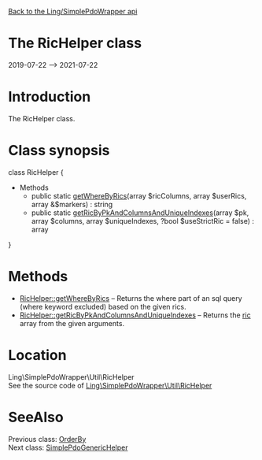 [Back to the Ling/SimplePdoWrapper api](https://github.com/lingtalfi/SimplePdoWrapper/blob/master/doc/api/Ling/SimplePdoWrapper.md)



The RicHelper class
================
2019-07-22 --> 2021-07-22






Introduction
============

The RicHelper class.



Class synopsis
==============


class <span class="pl-k">RicHelper</span>  {

- Methods
    - public static [getWhereByRics](https://github.com/lingtalfi/SimplePdoWrapper/blob/master/doc/api/Ling/SimplePdoWrapper/Util/RicHelper/getWhereByRics.md)(array $ricColumns, array $userRics, array &$markers) : string
    - public static [getRicByPkAndColumnsAndUniqueIndexes](https://github.com/lingtalfi/SimplePdoWrapper/blob/master/doc/api/Ling/SimplePdoWrapper/Util/RicHelper/getRicByPkAndColumnsAndUniqueIndexes.md)(array $pk, array $columns, array $uniqueIndexes, ?bool $useStrictRic = false) : array

}






Methods
==============

- [RicHelper::getWhereByRics](https://github.com/lingtalfi/SimplePdoWrapper/blob/master/doc/api/Ling/SimplePdoWrapper/Util/RicHelper/getWhereByRics.md) &ndash; Returns the where part of an sql query (where keyword excluded) based on the given rics.
- [RicHelper::getRicByPkAndColumnsAndUniqueIndexes](https://github.com/lingtalfi/SimplePdoWrapper/blob/master/doc/api/Ling/SimplePdoWrapper/Util/RicHelper/getRicByPkAndColumnsAndUniqueIndexes.md) &ndash; Returns the [ric](https://github.com/lingtalfi/NotationFan/blob/master/ric.md) array from the given arguments.





Location
=============
Ling\SimplePdoWrapper\Util\RicHelper<br>
See the source code of [Ling\SimplePdoWrapper\Util\RicHelper](https://github.com/lingtalfi/SimplePdoWrapper/blob/master/Util/RicHelper.php)



SeeAlso
==============
Previous class: [OrderBy](https://github.com/lingtalfi/SimplePdoWrapper/blob/master/doc/api/Ling/SimplePdoWrapper/Util/OrderBy.md)<br>Next class: [SimplePdoGenericHelper](https://github.com/lingtalfi/SimplePdoWrapper/blob/master/doc/api/Ling/SimplePdoWrapper/Util/SimplePdoGenericHelper.md)<br>
